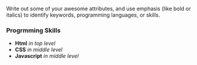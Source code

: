 Write out some of your awesome attributes, and use emphasis (like bold or italics) to identify keywords, programming languages, or skills. 
### Progrmming Skills
- **Html** _in top level_
- **CSS** _in middle level_
- **Javascript** _in middle level_
